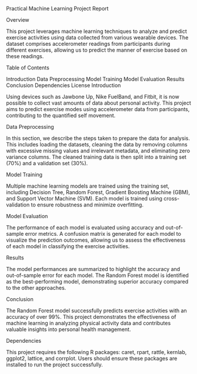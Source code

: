 Practical Machine Learning Project Report

Overview

This project leverages machine learning techniques to analyze and predict exercise activities using data collected from various wearable devices. The dataset comprises accelerometer readings from participants during different exercises, allowing us to predict the manner of exercise based on these readings.

Table of Contents

Introduction
Data Preprocessing
Model Training
Model Evaluation
Results
Conclusion
Dependencies
License
Introduction

Using devices such as Jawbone Up, Nike FuelBand, and Fitbit, it is now possible to collect vast amounts of data about personal activity. This project aims to predict exercise modes using accelerometer data from participants, contributing to the quantified self movement.

Data Preprocessing

In this section, we describe the steps taken to prepare the data for analysis. This includes loading the datasets, cleaning the data by removing columns with excessive missing values and irrelevant metadata, and eliminating zero variance columns. The cleaned training data is then split into a training set (70%) and a validation set (30%).

Model Training

Multiple machine learning models are trained using the training set, including Decision Tree, Random Forest, Gradient Boosting Machine (GBM), and Support Vector Machine (SVM). Each model is trained using cross-validation to ensure robustness and minimize overfitting.

Model Evaluation

The performance of each model is evaluated using accuracy and out-of-sample error metrics. A confusion matrix is generated for each model to visualize the prediction outcomes, allowing us to assess the effectiveness of each model in classifying the exercise activities.

Results

The model performances are summarized to highlight the accuracy and out-of-sample error for each model. The Random Forest model is identified as the best-performing model, demonstrating superior accuracy compared to the other approaches.

Conclusion

The Random Forest model successfully predicts exercise activities with an accuracy of over 99%. This project demonstrates the effectiveness of machine learning in analyzing physical activity data and contributes valuable insights into personal health management.

Dependencies

This project requires the following R packages: caret, rpart, rattle, kernlab, ggplot2, lattice, and corrplot. Users should ensure these packages are installed to run the project successfully.

